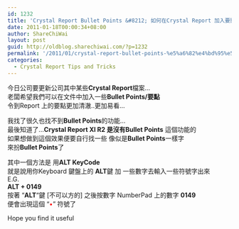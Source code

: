 ```yaml
---
id: 1232
title: 'Crystal Report Bullet Points &#8212; 如何在Crystal Report 加入要點/Bullet Points'
date: 2011-01-18T00:00:34+08:00
author: ShareChiWai
layout: post
guid: http://oldblog.sharechiwai.com/?p=1232
permalink: '/2011/01/crystal-report-bullet-points-%e5%a6%82%e4%bd%95%e5%9c%a8crystal-report-%e5%8a%a0%e5%85%a5%e8%a6%81%e9%bb%9ebullet-points/'
categories:
  - Crystal Report Tips and Tricks
---
```

今日公司要更新公司其中某些**Crystal Report**檔案&#8230;  
老闆希望我們可以在文件中加入一些**Bullet Points/要點**  
令到Report 上的要點更加清澈..更加易看&#8230;

我找了很久也找不到**Bullet Points**的功能&#8230;  
最後知道了&#8230;**Crystal Report XI R2 是沒有Bullet Points** 這個功能的  
如果想做到這個效果便要自行找一些 像似是**Bullet Points**一樣字  
來扮**Bullet Points**了

其中一個方法是 用**ALT KeyCode**  
就是說用你Keyboard 鍵盤上的 **ALT**鍵 加 一些數字去輸入一些符號字出來  
E.G.  
 **ALT + 0149**  
按著 &#8220;**ALT**&#8220;鍵 [不可以方的] 之後按數字 NumberPad 上的數字 **0149**  
便會出現這個 &#8220;<span style="color: #ff0000;">•</span>&#8221; 符號了

Hope you find it useful